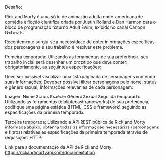 Desafio:

Rick and Morty é uma série de animação adulta norte-americana de comédia e ficção científica criada por Justin Roiland e Dan Harmon para o bloco de programação noturno Adult Swim, exibido no canal Cartoon Network.

Recentemente surgiu-se a necessidade de obter informações específicas dos personagens e seu trabalho é resolver este problema.

Primeira temporada: Utilizando as ferramentas de sua preferência, seu trabalho inicial será desenhar um protótipo que deve conter, obrigatoriamente, as seguintes especificações:

Deve ser possível visualizar uma lista paginada de personagens contendo suas informações; Deve ser possível filtrar personagens pelo nome, status e gênero sexual; Informações relevantes de cada personagem:

Imagem Nome Status Espécie Gênero Sexual Segunda temporada: Utilizando as ferramentas (bibliotecas/frameworks) de sua preferência, codifique uma página estática (HTML, CSS e framework) seguindo as especificações da primeira temporada.

Terceira temporada: Utilizando a API REST pública de Rick and Morty informada abaixo, obtenha todas as informações necessárias (personagens e filtros) relativas as especificações da primeira temporada através de requisições HTTP.

Link para a documentação da API de Rick and Morty: https://rickandmortyapi.com/documentation
